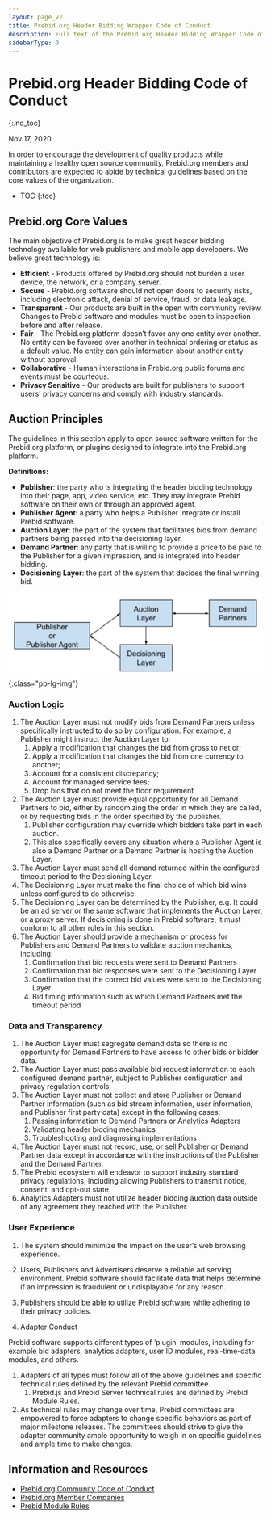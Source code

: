 ```yaml
---
layout: page_v2
title: Prebid.org Header Bidding Wrapper Code of Conduct
description: Full text of the Prebid.org Header Bidding Wrapper Code of Conduct
sidebarType: 0
---
```


# Prebid.org Header Bidding Code of Conduct
{:.no_toc}

Nov 17, 2020

In order to encourage the development of quality products while maintaining a healthy open source community, Prebid.org members and contributors are expected to abide by technical guidelines based on the core values of the organization.

* TOC
{:toc}

## Prebid.org Core Values

The main objective of Prebid.org is to make great header bidding technology available for web publishers and mobile app developers. We believe great technology is:

- **Efficient** - Products offered by Prebid.org should not burden a user device, the network, or a company server.
- **Secure** - Prebid.org software should not open doors to security risks, including electronic attack, denial of service, fraud, or data leakage.
- **Transparent** - Our products are built in the open with community review. Changes to Prebid software and modules must be open to inspection before and after release.
- **Fair** - The Prebid.org platform doesn’t favor any one entity over another. No entity can be favored over another in technical ordering or status as a default value. No entity can gain information about another entity without approval.
- **Collaborative** - Human interactions in Prebid.org public forums and events must be courteous. 
- **Privacy Sensitive** - Our products are built for publishers to support users’ privacy concerns and comply with industry standards.

## Auction Principles

The guidelines in this section apply to open source software written for the Prebid.org platform, or plugins designed to integrate into the Prebid.org platform.

**Definitions:**

- **Publisher**: the party who is integrating the header bidding technology into their page, app, video service, etc. They may integrate Prebid software on their own or through an approved agent.
- **Publisher Agent**: a party who helps a Publisher integrate or install Prebid software.
- **Auction Layer**: the part of the system that facilitates bids from demand partners being passed into the decisioning layer.
- **Demand Partner**: any party that is willing to provide a price to be paid to the Publisher for a given impression, and is integrated into header bidding.
- **Decisioning Layer**: the part of the system that decides the final winning bid.

![Conduct](/assets/images/code-of-conduct-diagram.png){:class="pb-lg-img"}

### Auction Logic

1. The Auction Layer must not modify bids from Demand Partners unless specifically instructed to do so by configuration. For example, a Publisher might instruct the Auction Layer to:
    1. Apply a modification that changes the bid from gross to net or;
    1. Apply a modification that changes the bid from one currency to another;
    1. Account for a consistent discrepancy;
    1. Account for managed service fees;
    1. Drop bids that do not meet the floor requirement
1. The Auction Layer must provide equal opportunity for all Demand Partners to bid, either by randomizing the order in which they are called, or by requesting bids in the order specified by the publisher.
    1. Publisher configuration may override which bidders take part in each auction.
    1. This also specifically covers any situation where a Publisher Agent is also a Demand Partner or a Demand Partner is hosting the Auction Layer.
1. The Auction Layer must send all demand returned within the configured timeout period to the Decisioning Layer.
1. The Decisioning Layer must make the final choice of which bid wins unless configured to do otherwise.
1. The Decisioning Layer can be determined by the Publisher, e.g. It could be an ad server or the same software that implements the Auction Layer, or a proxy server. If decisioning is done in Prebid software, it must conform to all other rules in this section.
1. The Auction Layer should provide a mechanism or process for Publishers and Demand Partners to validate auction mechanics, including:
    1. Confirmation that bid requests were sent to Demand Partners
    1. Confirmation that bid responses were sent to the Decisioning Layer
    1. Confirmation that the correct bid values were sent to the Decisioning Layer
    1. Bid timing information such as which Demand Partners met the timeout period

### Data and Transparency

1. The Auction Layer must segregate demand data so there is no opportunity for Demand Partners to have access to other bids or bidder data.
1. The Auction Layer must pass available bid request information to each configured demand partner, subject to Publisher configuration and privacy regulation controls.
1. The Auction Layer must not collect and store Publisher or Demand Partner information (such as bid stream information, user information, and Publisher first party data) except in the following cases:
    1. Passing information to Demand Partners or Analytics Adapters
    1. Validating header bidding mechanics
    1. Troubleshooting and diagnosing implementations
1. The Auction Layer must not record, use, or sell Publisher or Demand Partner data except in accordance with the instructions of the Publisher and the Demand Partner.
1. The Prebid ecosystem will endeavor to support industry standard privacy regulations, including allowing Publishers to transmit notice, consent, and opt-out state.
1. Analytics Adapters must not utilize header bidding auction data outside of any agreement they reached with the Publisher.

### User Experience

1. The system should minimize the impact on the user’s web browsing experience.
1. Users, Publishers and Advertisers deserve a reliable ad serving environment. Prebid software should facilitate data that helps determine if an impression is fraudulent or undisplayable for any reason.
1. Publishers should be able to utilize Prebid software while adhering to their privacy policies. 

1. Adapter Conduct

Prebid software supports different types of ‘plugin’ modules, including for example bid adapters, analytics adapters, user ID modules, real-time-data modules, and others.

1. Adapters of all types must follow all of the above guidelines and specific technical rules defined by the relevant Prebid committee.
    1. Prebid.js and Prebid Server technical rules are defined by Prebid Module Rules.
1. As technical rules may change over time, Prebid committees are empowered to force adapters to change specific behaviors as part of major milestone releases. The committees should strive to give the adapter community ample opportunity to weigh in on specific guidelines and ample time to make changes.

## Information and Resources

- [Prebid.org Community Code of Conduct](https://prebid.org/code-of-conduct/#community)
- [Prebid.org Member Companies](https://prebid.org/membership/member-directory/)
- [Prebid Module Rules](/dev-docs/module-rules.html)
